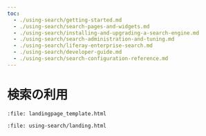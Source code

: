 ```yaml
---
toc:
  - ./using-search/getting-started.md
  - ./using-search/search-pages-and-widgets.md
  - ./using-search/installing-and-upgrading-a-search-engine.md
  - ./using-search/search-administration-and-tuning.md
  - ./using-search/liferay-enterprise-search.md
  - ./using-search/developer-guide.md
  - ./using-search/search-configuration-reference.md
---
```

# 検索の利用

```{raw} html
:file: landingpage_template.html
```

```{raw} html
:file: using-search/landing.html
```
